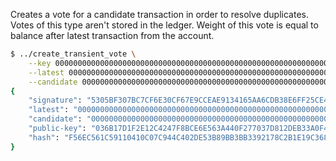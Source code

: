 Creates a vote for a candidate transaction in order to resolve duplicates.
Votes of this type aren't stored in the ledger.
Weight of this vote is equal to balance after latest transaction from the account.
```bash
$ ../create_transient_vote \
    --key 0000000000000000000000000000000000000000000000000000000000000001 \
    --latest 0000000000000000000000000000000000000000000000000000000000000000 \
    --candidate 0000000000000000000000000000000000000000000000000000000000000000
{
    "signature": "5305BF307BC7CF6E30CF67E9CCEAE9134165AA6CDB38E6FF25CE41172D124E86410B5FEE858E74286EA3A526B5C498269185398E4A0FCC7A81ECCB3B6BF07CCD",
    "latest": "0000000000000000000000000000000000000000000000000000000000000000",
    "candidate": "0000000000000000000000000000000000000000000000000000000000000000",
    "public-key": "036B17D1F2E12C4247F8BCE6E563A440F277037D812DEB33A0F4A13945D898C296",
    "hash": "F56EC561C59110410C07C944C402DE53B89BB3BB3392178C2B1E19C3680CBAA5"
}
```
